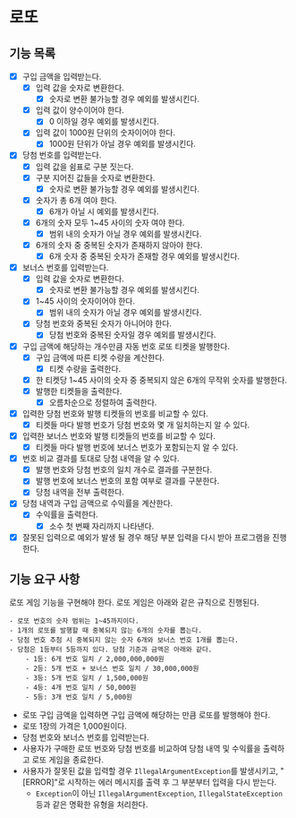 # 로또

## 기능 목록

- [x] 구입 금액을 입력받는다.
    - [x] 입력 값을 숫자로 변환한다.
        - [x] 숫자로 변환 불가능할 경우 예외를 발생시킨다.
    - [x] 입력 값이 양수이어야 한다.
        - [x] 0 이하일 경우 예외를 발생시킨다.
    - [x] 입력 값이 1000원 단위의 숫자이어야 한다.
        - [x] 1000원 단위가 아닐 경우 예외를 발생시킨다.
- [x] 당첨 번호를 입력받는다.
    - [x] 입력 값을 쉼표로 구분 짓는다.
    - [x] 구분 지어진 값들을 숫자로 변환한다.
        - [x] 숫자로 변환 불가능할 경우 예외를 발생시킨다.
    - [x] 숫자가 총 6개 여야 한다.
        - [x] 6개가 아닐 시 예외를 발생시킨다.
    - [x] 6개의 숫자 모두 1~45 사이의 숫자 여야 한다.
        - [x] 범위 내의 숫자가 아닐 경우 예외를 발생시킨다.
    - [x] 6개의 숫자 중 중복된 숫자가 존재하지 않아야 한다.
        - [x] 6개 숫자 중 중복된 숫자가 존재할 경우 예외를 발생시킨다.
- [x] 보너스 번호를 입력받는다.
    - [x] 입력 값을 숫자로 변환한다.
        - [x] 숫자로 변환 불가능할 경우 예외를 발생시킨다.
    - [x] 1~45 사이의 숫자이어야 한다.
        - [x] 범위 내의 숫자가 아닐 경우 예외를 발생시킨다.
    - [x] 당첨 번호와 중복된 숫자가 아니어야 한다.
        - [x] 당첨 번호와 중복된 숫자일 경우 예외를 발생시킨다.
- [x] 구입 금액에 해당하는 개수만큼 자동 번호 로또 티켓을 발행한다.
    - [x] 구입 금액에 따른 티켓 수량을 계산한다.
        - [x] 티켓 수량을 출력한다.
    - [x] 한 티켓당 1~45 사이의 숫자 중 중복되지 않은 6개의 무작위 숫자를 발행한다.
    - [x] 발행한 티켓들을 출력한다.
        - [x] 오름차순으로 정렬하여 출력한다.
- [x] 입력한 당첨 번호와 발행 티켓들의 번호를 비교할 수 있다.
    - [x] 티켓들 마다 발행 번호가 당첨 번호와 몇 개 일치하는지 알 수 있다.
- [x] 입력한 보너스 번호와 발행 티켓들의 번호를 비교할 수 있다.
    - [x] 티켓들 마다 발행 번호에 보너스 번호가 포함되는지 알 수 있다.
- [x] 번호 비교 결과를 토대로 당첨 내역을 알 수 있다.
    - [x] 발행 번호와 당첨 번호의 일치 개수로 결과를 구분한다.
    - [x] 발행 번호에 보너스 번호의 포함 여부로 결과를 구분한다.
    - [x] 당첨 내역을 전부 출력한다.
- [x] 당첨 내역과 구입 금액으로 수익률을 계산한다.
    - [x] 수익률을 출력한다.
        - [x] 소수 첫 번째 자리까지 나타낸다.
- [x] 잘못된 입력으로 예외가 발생 될 경우 해당 부분 입력을 다시 받아 프로그램을 진행한다.

## 기능 요구 사항

로또 게임 기능을 구현해야 한다. 로또 게임은 아래와 같은 규칙으로 진행된다.

```
- 로또 번호의 숫자 범위는 1~45까지이다.
- 1개의 로또를 발행할 때 중복되지 않는 6개의 숫자를 뽑는다.
- 당첨 번호 추첨 시 중복되지 않는 숫자 6개와 보너스 번호 1개를 뽑는다.
- 당첨은 1등부터 5등까지 있다. 당첨 기준과 금액은 아래와 같다.
    - 1등: 6개 번호 일치 / 2,000,000,000원
    - 2등: 5개 번호 + 보너스 번호 일치 / 30,000,000원
    - 3등: 5개 번호 일치 / 1,500,000원
    - 4등: 4개 번호 일치 / 50,000원
    - 5등: 3개 번호 일치 / 5,000원
```

- 로또 구입 금액을 입력하면 구입 금액에 해당하는 만큼 로또를 발행해야 한다.
- 로또 1장의 가격은 1,000원이다.
- 당첨 번호와 보너스 번호를 입력받는다.
- 사용자가 구매한 로또 번호와 당첨 번호를 비교하여 당첨 내역 및 수익률을 출력하고 로또 게임을 종료한다.
- 사용자가 잘못된 값을 입력할 경우 `IllegalArgumentException`를 발생시키고, "[ERROR]"로 시작하는 에러 메시지를 출력 후 그 부분부터 입력을 다시 받는다.
    - `Exception`이 아닌 `IllegalArgumentException`, `IllegalStateException` 등과 같은 명확한 유형을 처리한다.